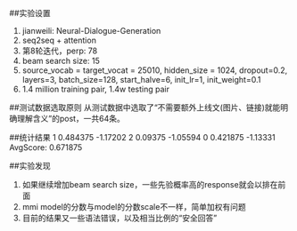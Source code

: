 ##实验设置
1. jianweili: Neural-Dialogue-Generation 
2. seq2seq + attention
3. 第8轮迭代，perp: 78 
4. beam search size: 15
5. source_vocab = target_vocat = 25010, hidden_size = 1024, dropout=0.2, layers=3, batch_size=128, start_halve=6, init_lr=1, init_weight=0.1
6. 1.4 million training pair, 1.4w testing pair

##测试数据选取原则
从测试数据中选取了“不需要额外上线文(图片、链接)就能明确理解含义”的post，一共64条。

##统计结果
1  0.484375 -1.17202
2  0.09375 -1.05594
0  0.421875 -1.13331
AvgScore: 0.671875

##实验发现
1. 如果继续增加beam search size，一些先验概率高的response就会以排在前面
2. mmi model的分数与model的分数scale不一样，简单加权有问题
3. 目前的结果又一些语法错误，以及相当比例的“安全回答”
